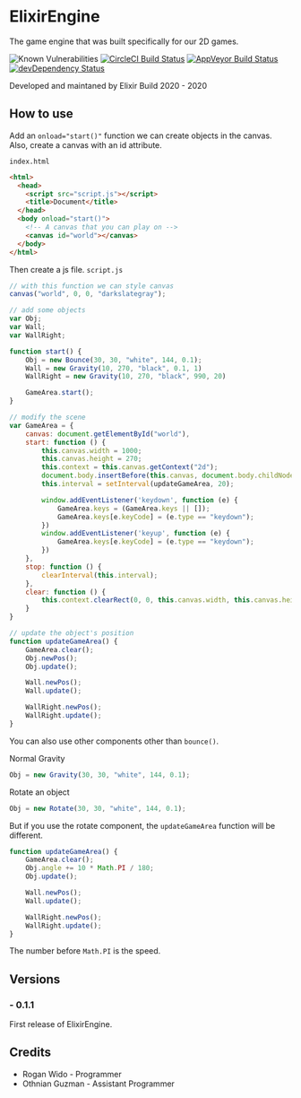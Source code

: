 # ElixirEngine
The game engine that was built specifically for our 2D games.

![Known Vulnerabilities](https://snyk.io/test/github/dwyl/hapi-auth-jwt2/badge.svg?targetFile=package.json&style=flat-square)
[![CircleCI Build Status](https://circleci.com/gh/electron/electron/tree/master.svg?style=shield)](https://circleci.com/gh/electron/electron/tree/master)
[![AppVeyor Build Status](https://ci.appveyor.com/api/projects/status/4lggi9dpjc1qob7k/branch/master?svg=true)](https://ci.appveyor.com/project/electron-bot/electron-ljo26/branch/master)
[![devDependency Status](https://david-dm.org/electron/electron/dev-status.svg)](https://david-dm.org/electron/electron?type=dev)

Developed and maintaned by Elixir Build 2020 - 2020

## How to use

Add an `onload="start()"` function we can create objects in the canvas.
Also, create a canvas with an id attribute.

`index.html`
```html
<html>
  <head>
    <script src="script.js"></script>
    <title>Document</title>
  </head>
  <body onload="start()">
    <!-- A canvas that you can play on -->
    <canvas id="world"></canvas>
  </body>
</html>
```

Then create a js file.
`script.js`
```js
// with this function we can style canvas
canvas("world", 0, 0, "darkslategray");

// add some objects
var Obj;
var Wall;
var WallRight;

function start() {
    Obj = new Bounce(30, 30, "white", 144, 0.1);
    Wall = new Gravity(10, 270, "black", 0.1, 1)
    WallRight = new Gravity(10, 270, "black", 990, 20)

    GameArea.start();
}

// modify the scene
var GameArea = {
    canvas: document.getElementById("world"),
    start: function () {
        this.canvas.width = 1000;
        this.canvas.height = 270;
        this.context = this.canvas.getContext("2d");
        document.body.insertBefore(this.canvas, document.body.childNodes[0]);
        this.interval = setInterval(updateGameArea, 20);

        window.addEventListener('keydown', function (e) {
            GameArea.keys = (GameArea.keys || []);
            GameArea.keys[e.keyCode] = (e.type == "keydown");
        })
        window.addEventListener('keyup', function (e) {
            GameArea.keys[e.keyCode] = (e.type == "keydown");
        })
    },
    stop: function () {
        clearInterval(this.interval);
    },
    clear: function () {
        this.context.clearRect(0, 0, this.canvas.width, this.canvas.height);
    }
}

// update the object's position
function updateGameArea() {
    GameArea.clear();
    Obj.newPos();
    Obj.update();

    Wall.newPos();
    Wall.update();

    WallRight.newPos();
    WallRight.update();
}
```
You can also use other components other than `bounce()`.

Normal Gravity
```js
Obj = new Gravity(30, 30, "white", 144, 0.1);
```

Rotate an object
```js
Obj = new Rotate(30, 30, "white", 144, 0.1);
```
But if you use the rotate component, the `updateGameArea` function will be different.
```js
function updateGameArea() {
    GameArea.clear();
    Obj.angle += 10 * Math.PI / 180;
    Obj.update();

    Wall.newPos();
    Wall.update();

    WallRight.newPos();
    WallRight.update();
}
```

The number before `Math.PI` is the speed.

## Versions
### - 0.1.1
First release of ElixirEngine.

## Credits
- Rogan Wido - Programmer
- Othnian Guzman - Assistant Programmer
